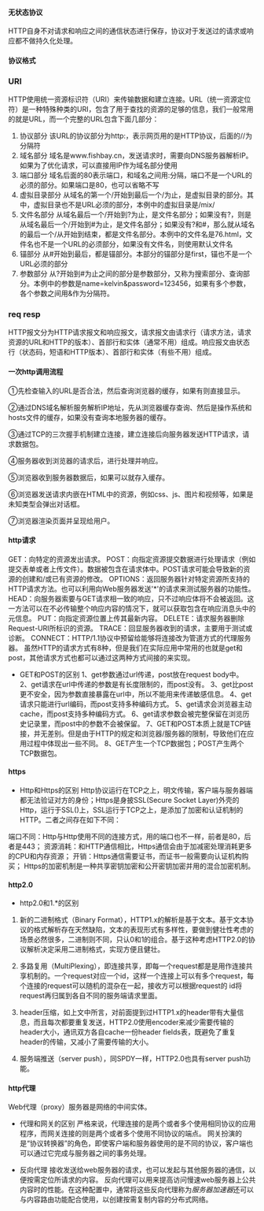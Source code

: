 #### 无状态协议

HTTP自身不对请求和响应之间的通信状态进行保存，协议对于发送过的请求或响应都不做持久化处理。

#### 协议格式
### URI

HTTP使用统一资源标识符（URI）来传输数据和建立连接。URL（统一资源定位符）是一种特殊种类的URI，包含了用于查找的资源的足够的信息，我们一般常用的就是URL，而一个完整的URL包含下面几部分：
1. 协议部分
该URL的协议部分为http:，表示网页用的是HTTP协议，后面的//为分隔符
2. 域名部分
域名是www.fishbay.cn，发送请求时，需要向DNS服务器解析IP。如果为了优化请求，可以直接用IP作为域名部分使用
3. 端口部分
域名后面的80表示端口，和域名之间用:分隔，端口不是一个URL的必须的部分。如果端口是80，也可以省略不写
4. 虚拟目录部分
从域名的第一个/开始到最后一个/为止，是虚拟目录的部分。其中，虚拟目录也不是URL必须的部分，本例中的虚拟目录是/mix/
5. 文件名部分
从域名最后一个/开始到?为止，是文件名部分；如果没有?，则是从域名最后一个/开始到#为止，是文件名部分；如果没有?和#，那么就从域名的最后一个/从开始到结束，都是文件名部分。本例中的文件名是76.html，文件名也不是一个URL的必须部分，如果没有文件名，则使用默认文件名
6. 锚部分
从#开始到最后，都是锚部分。本部分的锚部分是first，锚也不是一个URL必须的部分
7. 参数部分
从?开始到#为止之间的部分是参数部分，又称为搜索部分、查询部分。本例中的参数是name=kelvin&password=123456，如果有多个参数，各个参数之间用&作为分隔符。

### req resp
HTTP报文分为HTTP请求报文和响应报文，请求报文由请求行（请求方法，请求资源的URL和HTTP的版本）、首部行和实体（通常不用）组成。响应报文由状态行（状态码，短语和HTTP版本）、首部行和实体（有些不用）组成。

#### 一次http调用流程

①先检查输入的URL是否合法，然后查询浏览器的缓存，如果有则直接显示。

②通过DNS域名解析服务解析IP地址，先从浏览器缓存查询、然后是操作系统和hosts文件的缓存，如果没有查询本地服务器的缓存。

③通过TCP的三次握手机制建立连接，建立连接后向服务器发送HTTP请求，请求数据包。

④服务器收到浏览器的请求后，进行处理并响应。

⑤浏览器收到服务器数据后，如果可以就存入缓存。

⑥浏览器发送请求内嵌在HTML中的资源，例如css、js、图片和视频等，如果是未知类型会弹出对话框。

⑦浏览器渲染页面并呈现给用户。

#### http请求

GET：向特定的资源发出请求。
POST：向指定资源提交数据进行处理请求（例如提交表单或者上传文件）。数据被包含在请求体中。POST请求可能会导致新的资源的创建和/或已有资源的修改。
OPTIONS：返回服务器针对特定资源所支持的HTTP请求方法。也可以利用向Web服务器发送'*'的请求来测试服务器的功能性。
HEAD：向服务器索要与GET请求相一致的响应，只不过响应体将不会被返回。这一方法可以在不必传输整个响应内容的情况下，就可以获取包含在响应消息头中的元信息。
PUT：向指定资源位置上传其最新内容。
DELETE：请求服务器删除Request-URI所标识的资源。
TRACE：回显服务器收到的请求，主要用于测试或诊断。
CONNECT：HTTP/1.1协议中预留给能够将连接改为管道方式的代理服务器。
虽然HTTP的请求方式有8种，但是我们在实际应用中常用的也就是get和post，其他请求方式也都可以通过这两种方式间接的来实现。

* GET和POST的区别
1、get参数通过url传递，post放在request body中。
2、get请求在url中传递的参数是有长度限制的，而post没有。
3、get比post更不安全，因为参数直接暴露在url中，所以不能用来传递敏感信息。
4、get请求只能进行url编码，而post支持多种编码方式。
5、get请求会浏览器主动cache，而post支持多种编码方式。
6、get请求参数会被完整保留在浏览历史记录里，而post中的参数不会被保留。
7、GET和POST本质上就是TCP链接，并无差别。但是由于HTTP的规定和浏览器/服务器的限制，导致他们在应用过程中体现出一些不同。
8、GET产生一个TCP数据包；POST产生两个TCP数据包。
  
#### https

* Http和Https的区别
Http协议运行在TCP之上，明文传输，客户端与服务器端都无法验证对方的身份；Https是身披SSL(Secure Socket Layer)外壳的Http，运行于SSL()上，SSL运行于TCP之上，是添加了加密和认证机制的HTTP。二者之间存在如下不同：

端口不同：Http与Http使用不同的连接方式，用的端口也不一样，前者是80，后者是443；
资源消耗：和HTTP通信相比，Https通信会由于加减密处理消耗更多的CPU和内存资源；
开销：Https通信需要证书，而证书一般需要向认证机构购买；
Https的加密机制是一种共享密钥加密和公开密钥加密并用的混合加密机制。

#### http2.0
* http2.0和1.*的区别

1. 新的二进制格式（Binary Format），HTTP1.x的解析是基于文本。基于文本协议的格式解析存在天然缺陷，文本的表现形式有多样性，要做到健壮性考虑的场景必然很多，二进制则不同，只认0和1的组合。基于这种考虑HTTP2.0的协议解析决定采用二进制格式，实现方便且健壮。

2. 多路复用（MultiPlexing），即连接共享，即每一个request都是是用作连接共享机制的。一个request对应一个id，这样一个连接上可以有多个request，每个连接的request可以随机的混杂在一起，接收方可以根据request的 id将request再归属到各自不同的服务端请求里面。

3. header压缩，如上文中所言，对前面提到过HTTP1.x的header带有大量信息，而且每次都要重复发送，HTTP2.0使用encoder来减少需要传输的header大小，通讯双方各自cache一份header fields表，既避免了重复header的传输，又减小了需要传输的大小。

4. 服务端推送（server push），同SPDY一样，HTTP2.0也具有server push功能。

#### http代理
Web代理（proxy）服务器是网络的中间实体。

* 代理和网关的区别
  严格来说，代理连接的是两个或者多个使用相同协议的应用程序，而网关连接的则是两个或者多个使用不同协议的端点。
  网关扮演的是“协议转换器”的角色，即使客户端和服务器使用的是不同的协议，客户端也可以通过它完成与服务器之间的事务处理。

* 反向代理
  接收发送给web服务器的请求，也可以发起与其他服务器的通信，以便按需定位所请求的内容。
  反向代理可以用来提高访问慢速web服务器上公共内容时的性能。在这种配置中，通常将这些反向代理称为*服务器加速器*还可以与内容路由功能配合使用，以创建按需复制内容的分布式网络。
  